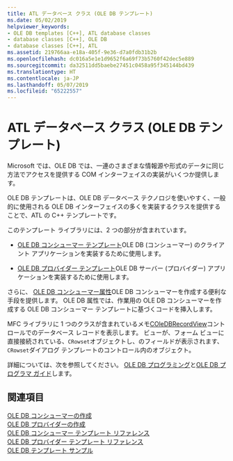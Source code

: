 ```yaml
---
title: ATL データベース クラス (OLE DB テンプレート)
ms.date: 05/02/2019
helpviewer_keywords:
- OLE DB templates [C++], ATL database classes
- database classes [C++], OLE DB
- database classes [C++], ATL
ms.assetid: 219766aa-e18a-405f-9e36-d7a0fdb31b2b
ms.openlocfilehash: dc016a5e1e1d9652f6a69f73b5760f42dec5e889
ms.sourcegitcommit: da32511dd5baebe27451c0458a95f345144bd439
ms.translationtype: HT
ms.contentlocale: ja-JP
ms.lasthandoff: 05/07/2019
ms.locfileid: "65222557"
---
```

# <a name="atl-database-classes-ole-db-templates"></a>ATL データベース クラス (OLE DB テンプレート)

Microsoft では、OLE DB では、一連のさまざまな情報源や形式のデータに同じ方法でアクセスを提供する COM インターフェイスの実装がいくつか提供します。

OLE DB テンプレートは、OLE DB データベース テクノロジを使いやすく、一般的に使用される OLE DB インターフェイスの多くを実装するクラスを提供することで、ATL の C++ テンプレートです。

このテンプレート ライブラリには、2 つの部分が含まれています。

- [OLE DB コンシューマー テンプレート](../data/oledb/ole-db-consumer-templates-cpp.md)OLE DB (コンシューマー) のクライアント アプリケーションを実装するために使用します。

- [OLE DB プロバイダー テンプレート](../data/oledb/ole-db-provider-templates-cpp.md)OLE DB サーバー (プロバイダー) アプリケーションを実装するために使用します。

さらに、 [OLE DB コンシューマー属性](../windows/ole-db-consumer-attributes.md)OLE DB コンシューマーを作成する便利な手段を提供します。 OLE DB 属性では、作業用の OLE DB コンシューマーを作成する OLE DB コンシューマー テンプレートに基づくコードを挿入します。

MFC ライブラリに 1 つのクラスが含まれているメモ[COleDBRecordView](../mfc/reference/coledbrecordview-class.md)コントロールでのデータベース レコードを表示します。 ビューが、フォーム ビューに直接接続されている、`CRowset`オブジェクトし、のフィールドが表示されます、`CRowset`ダイアログ テンプレートのコントロール内のオブジェクト。

詳細については、次を参照してください。 [OLE DB プログラミング](../data/oledb/ole-db-programming.md)と[OLE DB プログラマ ガイド](/sql/connect/oledb/ole-db/oledb-driver-for-sql-server-programming)します。

## <a name="see-also"></a>関連項目

[OLE DB コンシューマーの作成](../data/oledb/creating-an-ole-db-consumer.md)<br/>
[OLE DB プロバイダーの作成](../data/oledb/creating-an-ole-db-provider.md)<br/>
[OLE DB コンシューマー テンプレート リファレンス](../data/oledb/ole-db-consumer-templates-reference.md)<br/>
[OLE DB プロバイダー テンプレート リファレンス](../data/oledb/ole-db-provider-templates-reference.md)<br/>
[OLE DB テンプレート サンプル](https://github.com/Microsoft/VCSamples)
